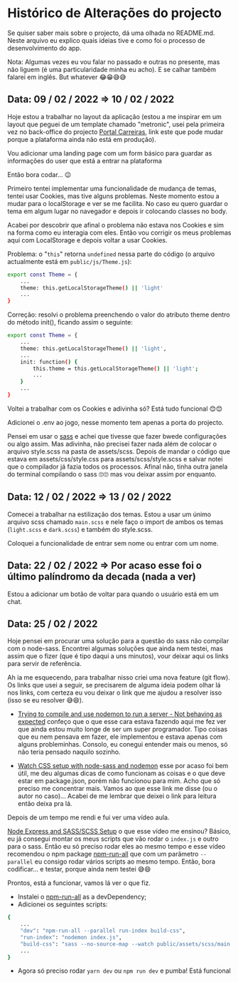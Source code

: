 # Histórico de Alterações do projecto

Se quiser saber mais sobre o projecto, dá uma olhada no README.md. Neste arquivo eu explico quais ideias tive e como foi o processo de desenvolvimento do app.

Nota: Algumas vezes eu vou falar no passado e outras no presente, mas não liguem (é uma particularidade minha eu acho). E se calhar também falarei em inglês. But whatever 😂😁😅😅


## Data: 09 / 02 / 2022 => 10 / 02 / 2022

Hoje estou a trabalhar no layout da aplicação (estou a me inspirar em um layout que peguei de um template chamado "metronic", usei pela primeira vez no back-office do projecto [Portal Carreiras](http://portal-carreiras-bo.herokuapp.com), link este que pode mudar porque a plataforma ainda não está em produção).

Vou adicionar uma landing page com um form básico para guardar as informações do user que está a entrar na plataforma

Então bora codar... 😉

Primeiro tentei implementar uma funcionalidade de mudança de temas, tentei usar Cookies, mas tive alguns problemas. Neste momento estou a mudar para o localStorage e ver se me facilita. No caso eu quero guardar o tema em algum lugar no navegador e depois ir colocando classes no body.

Acabei por descobrir que afinal o problema não estava nos Cookies e sim na forma como eu interagia com eles. Então vou corrigir os meus problemas aqui com LocalStorage e depois voltar a usar Cookies.

Problema: o "```this```" retorna ```undefined``` nessa parte do código (o arquivo actualmente está em ```public/js/Theme.js```):
```bash
export const Theme = {
    ...
    theme: this.getLocalStorageTheme() || 'light'
    ...
}
```

Correção: resolvi o problema preenchendo o valor do atributo theme dentro do método init(), ficando assim o seguinte:
```bash
export const Theme = {
    ...
    theme: this.getLocalStorageTheme() || 'light',
    ...
    init: function() {
        this.theme = this.getLocalStorageTheme() || 'light';
        ...
    }
    ...
}
```

Voltei a trabalhar com os Cookies e adivinha só? Está tudo funcional 😊😊

Adicionei o .env ao jogo, nesse momento tem apenas a porta do projecto.

Pensei em usar o [sass](https://sass-lang.com/) e achei que tivesse que fazer bwede configurações ou algo assim. Mas adivinha, não precisei fazer nada além de colocar o arquivo style.scss na pasta de assets/scss. Depois de mandar o código que estava em assets/css/style.css para assets/scss/style.scss e salvar notei que o compilador já fazia todos os processos.
Afinal não, tinha outra janela do terminal compilando o sass 🙄🙄 mas vou deixar assim por enquanto.


## Data: 12 / 02 / 2022 => 13 / 02 / 2022

Comecei a trabalhar na estilização dos temas. Estou a usar um únimo arquivo scss chamado ```main.scss``` e nele faço o import de ambos os temas (```light.scss``` e ```dark.scss```) e também do style.scss.

Coloquei a funcionalidade de entrar sem nome ou entrar com um nome.

## Data: 22 / 02 / 2022 => Por acaso esse foi o último palíndromo da decada (nada a ver)

Estou a adicionar um botão de voltar para quando o usuário está em um chat.

## Data: 25 / 02 / 2022

Hoje pensei em procurar uma solução para a questão do sass não compilar com o node-sass. Encontrei algumas soluções que ainda nem testei, mas assim que o fizer (que é tipo daqui a uns minutos), vour deixar aqui os links para servir de referência.

Ah ia me esquecendo, para trabalhar nisso criei uma nova feature (git flow). Os links que usei a seguir, se precisarem de alguma ideia podem olhar lá nos links, com certeza eu vou deixar o link que me ajudou a resolver isso (isso se eu resolver 😅😄).

* [Trying to compile and use nodemon to run a server - Not behaving as expected](https://github.com/remy/nodemon/issues/1711) confeço que o que esse cara estava fazendo aqui me fez ver que ainda estou muito longe de ser um super programador. Tipo coisas que eu nem pensava em fazer, ele implementou e estava apenas com alguns probleminhas. Consolo, eu conegui entender mais ou menos, só não teria pensado naquilo sozinho.

* [Watch CSS setup with node-sass and nodemon](https://gist.github.com/andrew-rayco/0f94245718067affa0dc06f5ab3b998c) esse por acaso foi bem útil, me deu algumas dicas de como funcionam as coisas e o que deve estar em package.json, porém não funcionou para mim. Acho que só preciso me concentrar mais. Vamos ao que esse link me disse (ou o autor no caso)... Acabei de me lembrar que deixei o link para leitura então deixa pra lá.

Depois de um tempo me rendi e fui ver uma vídeo aula.

[Node Express and SASS/SCSS Setup](https://www.youtube.com/watch?v=EsSHjDo0Y3E) o que esse vídeo me ensinou? Básico, eu já consegui montar os meus scripts que vão rodar o ```index.js``` e outro para o sass. Então eu só preciso rodar eles ao mesmo tempo e esse vídeo recomendou o npm package [npm-run-all](https://www.npmjs.com/package/npm-run-all) que com um parâmetro ```--parallel``` eu consigo rodar vários scripts ao mesmo tempo. Então, bora codificar... e testar, porque ainda nem testei 😅😄

Prontos, está a funcionar, vamos lá ver o que fiz.
* Instalei o [npm-run-all](https://www.npmjs.com/package/npm-run-all) as a devDependency;
* Adicionei os seguintes scripts:
```bash
{
    ...
    "dev": "npm-run-all --parallel run-index build-css",
    "run-index": "nodemon index.js",
    "build-css": "sass --no-source-map --watch public/assets/scss/main.scss public/assets/css/main.css"
    ...
}
```
* Agora só preciso rodar ```yarn dev``` ou ```npm run dev``` e pumba! Está funcional